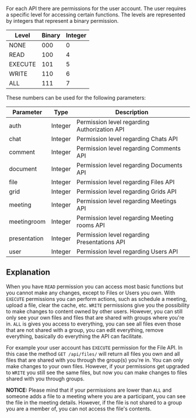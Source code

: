 For each API there are permissions for the user account. The user requires a specific level for accessing certain functions. The levels are represented by integers that represent a binary permission.

| Level         | Binary    | Integer |
|---------------|-----------|---------|
| NONE          | 000       | 0       |
| READ          | 100       | 4       |
| EXECUTE       | 101       | 5       |
| WRITE         | 110       | 6       |
| ALL           | 111       | 7       |

These numbers can be used for the following parameters:

| Parameter         | Type      | Description                                                   |
|-------------------|-----------|---------------------------------------------------------------|
| auth              | Integer   | Permission level regarding Authorization API                  |
| chat              | Integer   | Permission level regarding Chats API                          |
| comment           | Integer   | Permission level regarding Comments API                       |
| document          | Integer   | Permission level regarding Documents API                      |
| file              | Integer   | Permission level regarding Files API                          |
| grid              | Integer   | Permission level regarding Grids API                          |
| meeting           | Integer   | Permission level regarding Meetings API                       |
| meetingroom       | Integer   | Permission level regarding Meeting rooms API                  |
| presentation      | Integer   | Permission level regarding Presentations API                  |
| user              | Integer   | Permission level regarding Users API                          |

## Explanation
When you have `READ` permission you can access most basic functions but you cannot make any changes, except to Files or Users you own. With `EXECUTE` permissions you can perform actions, such as schedule a meeting, upload a file, clear the cache, etc. `WRITE` permissions give you the possibility to make changes to content owned by other users. However, you can still only see your own files and files that are shared with groups where you're in. `ALL` is gives you access to everything, you can see all files even those that are not shared with a group, you can edit everything, remove everything, basically do everything the API can facilitate.

For example your user account has `EXECUTE` permission for the File API. In this case the method `GET /api/files/` will return all files you own and all files that are shared with you through the group(s) you're in. You can only make changes to your own files. However, if your permissions get upgraded to `WRITE` you still see the same files, but now you can make changes to files shared with you through groups.

**NOTICE:** Please mind that if your permissions are lower than `ALL` and someone adds a file to a meeting where you are a participant, you can see the file in the meeting details. However, if the file is not shared to a group you are a member of, you can not access the file's contents.